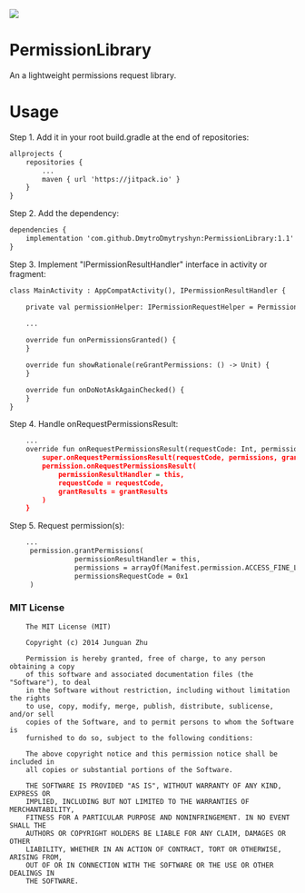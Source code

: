 [![](https://jitpack.io/v/DmytroDmytryshyn/PermissionLibrary.svg)](https://jitpack.io/#DmytroDmytryshyn/PermissionLibrary)
# PermissionLibrary

An a lightweight permissions request library.

# Usage

Step 1. Add it in your root build.gradle at the end of repositories:

```xml
allprojects {
    repositories {
        ...
        maven { url 'https://jitpack.io' }
    }
}
```
  
Step 2. Add the dependency:

```xml
dependencies {
    implementation 'com.github.DmytroDmytryshyn:PermissionLibrary:1.1'
}
```

Step 3. Implement "IPermissionResultHandler" interface in activity or fragment:

```xml
class MainActivity : AppCompatActivity(), IPermissionResultHandler {

    private val permissionHelper: IPermissionRequestHelper = PermissionRequestHelper(this)

    ...
    
    override fun onPermissionsGranted() {
    }

    override fun showRationale(reGrantPermissions: () -> Unit) {
    }

    override fun onDoNotAskAgainChecked() {
    }
}
```

Step 4. Handle onRequestPermissionsResult:

```xml
    ...
    override fun onRequestPermissionsResult(requestCode: Int, permissions: Array<out String>, grantResults: IntArray) {
        super.onRequestPermissionsResult(requestCode, permissions, grantResults)
        permission.onRequestPermissionsResult(
            permissionResultHandler = this,
            requestCode = requestCode,
            grantResults = grantResults
        )
    }
```

Step 5. Request permission(s):

```xml
    ...
     permission.grantPermissions(
                permissionResultHandler = this,
                permissions = arrayOf(Manifest.permission.ACCESS_FINE_LOCATION),
                permissionsRequestCode = 0x1
     )
```

### MIT License

```
    The MIT License (MIT)
    
    Copyright (c) 2014 Junguan Zhu
    
    Permission is hereby granted, free of charge, to any person obtaining a copy
    of this software and associated documentation files (the "Software"), to deal
    in the Software without restriction, including without limitation the rights
    to use, copy, modify, merge, publish, distribute, sublicense, and/or sell
    copies of the Software, and to permit persons to whom the Software is
    furnished to do so, subject to the following conditions:
    
    The above copyright notice and this permission notice shall be included in
    all copies or substantial portions of the Software.
    
    THE SOFTWARE IS PROVIDED "AS IS", WITHOUT WARRANTY OF ANY KIND, EXPRESS OR
    IMPLIED, INCLUDING BUT NOT LIMITED TO THE WARRANTIES OF MERCHANTABILITY,
    FITNESS FOR A PARTICULAR PURPOSE AND NONINFRINGEMENT. IN NO EVENT SHALL THE
    AUTHORS OR COPYRIGHT HOLDERS BE LIABLE FOR ANY CLAIM, DAMAGES OR OTHER
    LIABILITY, WHETHER IN AN ACTION OF CONTRACT, TORT OR OTHERWISE, ARISING FROM,
    OUT OF OR IN CONNECTION WITH THE SOFTWARE OR THE USE OR OTHER DEALINGS IN
    THE SOFTWARE.
```
